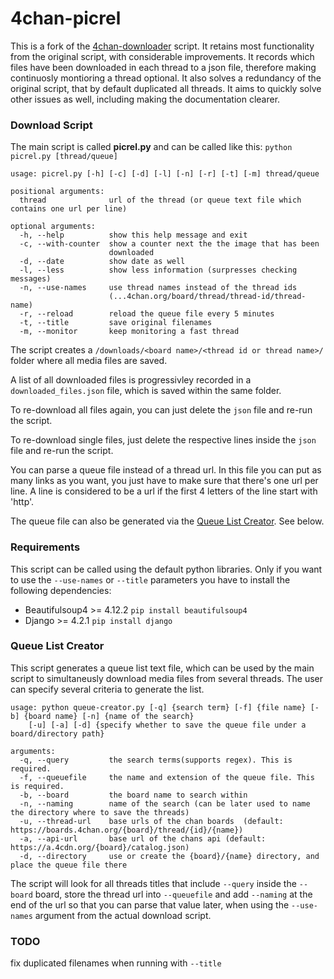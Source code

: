 4chan-picrel
================
This is a fork of the [4chan-downloader](https://github.com/Exceen/4chan-downloader) script. 
It retains most functionality from the original script, with considerable improvements. 
It records which files have been downloaded in each thread to a json file, therefore making continuosly montioring a thread optional.
It also solves a redundancy of the original script, that by default duplicated all threads. 
It aims to quickly solve other issues as well, including making the documentation clearer.

### Download Script ###

The main script is called **picrel.py** and can be called like this: `python picrel.py [thread/queue]`

```
usage: picrel.py [-h] [-c] [-d] [-l] [-n] [-r] [-t] [-m] thread/queue

positional arguments:
  thread              url of the thread (or queue text file which contains one url per line)

optional arguments:
  -h, --help          show this help message and exit
  -c, --with-counter  show a counter next the the image that has been
                      downloaded
  -d, --date          show date as well
  -l, --less          show less information (surpresses checking messages)
  -n, --use-names     use thread names instead of the thread ids
                      (...4chan.org/board/thread/thread-id/thread-name)
  -r, --reload        reload the queue file every 5 minutes
  -t, --title         save original filenames
  -m, --monitor       keep monitoring a fast thread
```
The script creates a `/downloads/<board name>/<thread id or thread name>/` folder where all media files are saved.

A list of all downloaded files is progressivley recorded in a `downloaded_files.json` file, which is saved within the same folder. 

To re-download all files again, you can just delete the `json` file and re-run the script.

To re-download single files, just delete the respective lines inside the `json` file and re-run the script.

You can parse a queue file instead of a thread url. In this file you can put as many links as you want, you just have to make sure that there's one url per line. A line is considered to be a url if the first 4 letters of the line start with 'http'.

The queue file can also be generated via the [Queue List Creator](https://github.com/unalignedcoder/4chan-picrel/blob/master/README.md#queue-list-creator). See below.

### Requirements ###

This script can be called using the default python libraries. Only if you want to use the `--use-names` or `--title` parameters you have to install the following dependencies:
* Beautifulsoup4 >= 4.12.2 `pip install beautifulsoup4`
* Django >= 4.2.1 `pip install django`

### Queue List Creator ###

This script generates a queue list text file, which can be used by the main script to simultaneusly download media files from several threads. The user can specify several criteria to generate the list.

```
usage: python queue-creator.py [-q] {search term} [-f] {file name} [-b] {board name} [-n] {name of the search} 
    [-u] [-a] [-d] {specify whether to save the queue file under a board/directory path}

arguments:
  -q, --query         the search terms(supports regex). This is required.
  -f, --queuefile     the name and extension of the queue file. This is required.
  -b, --board         the board name to search within
  -n, --naming        name of the search (can be later used to name the directory where to save the threads)
  -u, --thread-url    base urls of the chan boards  (default: https://boards.4chan.org/{board}/thread/{id}/{name})
  -a, --api-url       base url of the chans api (default: https://a.4cdn.org/{board}/catalog.json)
  -d, --directory     use or create the {board}/{name} directory, and place the queue file there

```

The script will look for all threads titles that include `--query` inside the `--board` board, store the thread url into `--queuefile` and add `--naming` at the end of the url so that you can parse that value later, when using the `--use-names` argument from the actual download script.

### TODO ###

fix duplicated filenames when running with `--title`
